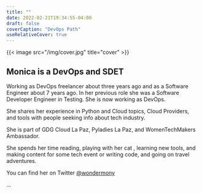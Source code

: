 ```yaml
---
title: ""
date: 2022-02-21T19:34:55-04:00
draft: false
coverCaption: "DevOps Path"
useRelativeCover: true
---
```

{{< image src="/img/cover.jpg" title="cover" >}}

## Monica is a DevOps and SDET 

Working as DevOps freelancer about three years ago and as a Software Engineer about 7 years ago. In her previous role she was a Software Developer Engineer in Testing. She is now working as DevOps.


She shares her experience in Python and Cloud topics, Cloud Providers, and tools with people seeking info about tech industry. 


She is part of GDG Cloud La Paz, Pyladies La Paz, and WomenTechMakers Ambassador.


She spends her time reading, playing with her cat , learning new tools, and making content for some tech event or writing code, and going on travel adventures.


You can find her on Twitter [@wondermony](https://twitter.com/wondermony)

...
